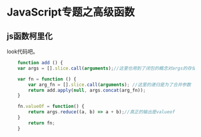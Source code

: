 # JavaScript专题之高级函数

## js函数柯里化

look代码吧。

```js
	function add () {
	var args = [].slice.call(arguments);//这里也用到了闭包的概念对args的存储

	var fn = function () {
	    var arg_fn = [].slice.call(arguments); //这里的递归是为了合并参数
	    return add.apply(null, args.concat(arg_fn));
	}

	fn.valueOf = function() {
	    return args.reduce((a, b) => a + b);//真正的输出是valueof
	}
		return fn;
	}
```




